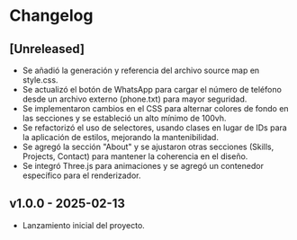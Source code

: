 # Changelog

## [Unreleased]

- Se añadió la generación y referencia del archivo source map en style.css.
- Se actualizó el botón de WhatsApp para cargar el número de teléfono desde un archivo externo (phone.txt) para mayor seguridad.
- Se implementaron cambios en el CSS para alternar colores de fondo en las secciones y se estableció un alto mínimo de 100vh.
- Se refactorizó el uso de selectores, usando clases en lugar de IDs para la aplicación de estilos, mejorando la mantenibilidad.
- Se agregó la sección "About" y se ajustaron otras secciones (Skills, Projects, Contact) para mantener la coherencia en el diseño.
- Se integró Three.js para animaciones y se agregó un contenedor específico para el renderizador.

## v1.0.0 - 2025-02-13

- Lanzamiento inicial del proyecto.
